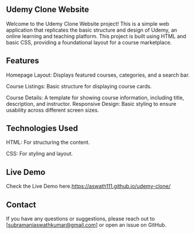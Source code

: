 ## Udemy Clone Website
Welcome to the Udemy Clone Website project! This is a simple web application that replicates the basic structure and design of Udemy, an online learning and teaching platform. This project is built using HTML and basic CSS, providing a foundational layout for a course marketplace.

## Features
Homepage Layout: Displays featured courses, categories, and a search bar.

Course Listings: Basic structure for displaying course cards.

Course Details: A template for showing course information, including title, description, and instructor.
Responsive Design: Basic styling to ensure usability across different screen sizes.

## Technologies Used
HTML: For structuring the content.

CSS: For styling and layout.

## Live Demo
Check the Live Demo here.https://aswath111.github.io/udemy-clone/

## Contact
If you have any questions or suggestions, please reach out to [subramaniaswathkumar@gmail.com] or open an issue on GitHub.
